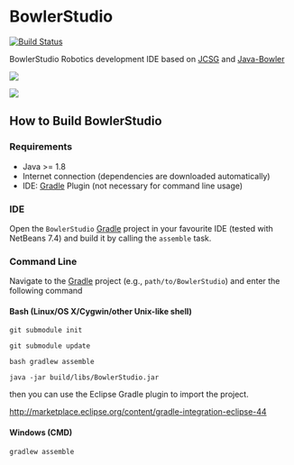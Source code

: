 BowlerStudio
==========

[![Build Status](https://travis-ci.org/miho/JFXScad.svg?branch=master)](https://travis-ci.org/miho/JFXScad)

BowlerStudio Robotics development IDE based on [JCSG](https://github.com/miho/JCSG) and [Java-Bowler](https://github.com/NeuronRobotics/java-bowler)

![](/resources/img/screenshot-03.png)

![](http://thingiverse-production.s3.amazonaws.com/renders/0c/a0/c0/dc/53/IMG_20140329_201814_preview_featured.jpg)

## How to Build BowlerStudio

### Requirements

- Java >= 1.8
- Internet connection (dependencies are downloaded automatically)
- IDE: [Gradle](http://www.gradle.org/) Plugin (not necessary for command line usage)

### IDE

Open the `BowlerStudio` [Gradle](http://www.gradle.org/) project in your favourite IDE (tested with NetBeans 7.4) and build it
by calling the `assemble` task.

### Command Line
Navigate to the [Gradle](http://www.gradle.org/) project (e.g., `path/to/BowlerStudio`) and enter the following command

#### Bash (Linux/OS X/Cygwin/other Unix-like shell)
    
    git submodule init
    
    git submodule update
    
    bash gradlew assemble
    
    java -jar build/libs/BowlerStudio.jar
    
then you can use the Eclipse Gradle plugin to import the project.

http://marketplace.eclipse.org/content/gradle-integration-eclipse-44

    
#### Windows (CMD)

    gradlew assemble
